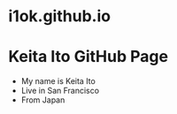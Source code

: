 # i1ok.github.io
# Keita Ito GitHub Page

* My name is Keita Ito
* Live in San Francisco
* From Japan

